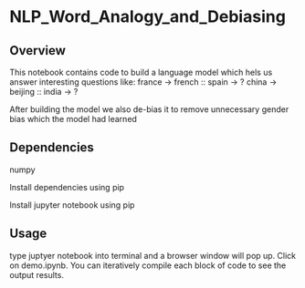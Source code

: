 # NLP_Word_Analogy_and_Debiasing



## Overview

This notebook contains code to build a language model which hels us answer interesting questions like:
france -> french :: spain -> ?
china -> beijing :: india -> ?

After building the model we also de-bias it to remove unnecessary gender bias which the model had learned

## Dependencies

numpy

Install dependencies using pip 

Install jupyter notebook using pip

## Usage

type juptyer notebook into terminal and a browser window will pop up. Click on demo.ipynb. You can iteratively compile each block of code to see the output results.
